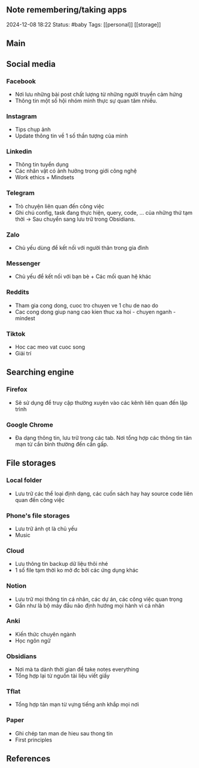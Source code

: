 
## Note remembering/taking apps
2024-12-08 18:22
Status: #baby
Tags: [[personal]] [[storage]]
## Main
## Social media
### Facebook
- Nơi lưu những bài post chất lượng từ những người truyền cảm hứng
- Thông tin một số hội nhóm mình thực sự quan tâm nhiều. 
### Instagram
- Tips chụp ảnh
- Update thông tin về 1 số thần tượng của mình
### Linkedin
- Thông tin tuyển dụng
- Các nhân vật có ảnh hưởng trong giới công nghệ
- Work ethics + Mindsets 
### Telegram
- Trò chuyện liên quan đến công việc
- Ghi chú config, task đang thực hiện, query, code, ... của những thứ tạm thời -> Sau chuyển sang lưu trữ trong Obsidians. 
### Zalo 
- Chủ yếu dùng để kết nối với người thân trong gia đình 
### Messenger
- Chủ yếu để kết nối với bạn bè + Các mối quan hệ khác
### Reddits
- Tham gia cong dong, cuoc tro chuyen ve 1 chu de nao do
- Cac cong dong giup nang cao kien thuc xa hoi - chuyen nganh - mindest
### Tiktok
- Hoc cac meo vat cuoc song
- Giải trí
## Searching engine 
### Firefox
- Sẽ sử dụng để truy cập thường xuyên vào các kênh liên quan đến lập trình
### Google Chrome
- Đa dạng thông tin, lưu trữ trong các tab. Nơi tổng hợp các thông tin tản mạn từ cần bình thường đến cần gấp. 
## File storages
### Local folder
- Lưu trữ các thể loại định dạng, các cuốn sách hay hay source code liên quan đến công việc
### Phone's file storages
- Lưu trữ ảnh ọt là chủ yếu
- Music
### Cloud
- Lưu thông tin backup dữ liệu thôi nhé
- 1 số file tạm thời ko mở đc bởi các ứng dụng khác 
### Notion
- Lưu trữ mọi thông tin cá nhân, các dự án, các công việc quan trọng
- Gần như là bộ máy đầu não định hướng mọi hành vi cá nhân
### Anki
- Kiến thức chuyên ngành 
- Học ngôn ngữ
### Obsidians
- Nơi mà ta dành thời gian để take notes everything
- Tổng hợp lại từ nguồn tài liệu viết giấy
### Tflat
- Tổng hợp tản mạn từ vựng tiếng anh khắp mọi nơi
### Paper
- Ghi chép tan man de hieu sau thong tin
- First principles

## References

